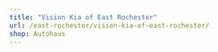 ```yaml
---
title: "Vision Kia of East Rochester"
url: /east-rochester/vision-kia-of-east-rochester/
shop: Autohaus
---
```

